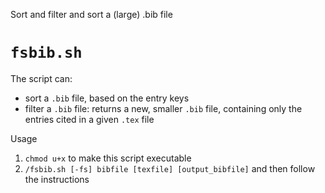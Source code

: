 Sort and filter and sort a (large) .bib file

# `fsbib.sh`
The script can:
* sort a `.bib` file, based on the entry keys
* filter a `.bib` file: returns a new, smaller `.bib` file, containing only the entries cited in a given `.tex` file

Usage
1) `chmod u+x` to make this script executable
2) `/fsbib.sh [-fs] bibfile [texfile] [output_bibfile]` and then follow the instructions

